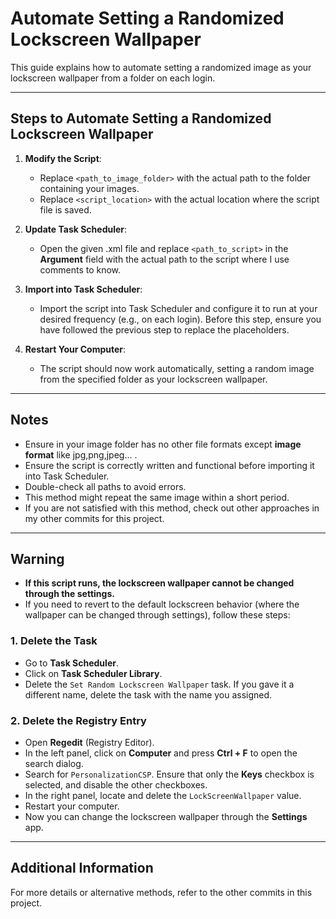 # Automate Setting a Randomized Lockscreen Wallpaper

This guide explains how to automate setting a randomized image as your lockscreen wallpaper from a folder on each login.

---

## Steps to Automate Setting a Randomized Lockscreen Wallpaper

1. **Modify the Script**:
   - Replace `<path_to_image_folder>` with the actual path to the folder containing your images.
   - Replace `<script_location>` with the actual location where the script file is saved.

2. **Update Task Scheduler**:
   - Open the given .xml file and replace `<path_to_script>` in the **Argument** field with the actual path to the script where I use comments to know.

3. **Import into Task Scheduler**:
   - Import the script into Task Scheduler and configure it to run at your desired frequency (e.g., on each login). Before this step, ensure you have followed the previous step to replace the placeholders.

4. **Restart Your Computer**:
   - The script should now work automatically, setting a random image from the specified folder as your lockscreen wallpaper.

---

## Notes

- Ensure in your image folder has no other file formats except **image format** like jpg,png,jpeg... .
- Ensure the script is correctly written and functional before importing it into Task Scheduler.
- Double-check all paths to avoid errors.
- This method might repeat the same image within a short period.
- If you are not satisfied with this method, check out other approaches in my other commits for this project.

---

## Warning

- **If this script runs, the lockscreen wallpaper cannot be changed through the settings.**
- If you need to revert to the default lockscreen behavior (where the wallpaper can be changed through settings), follow these steps:

### 1. Delete the Task
   - Go to **Task Scheduler**.
   - Click on **Task Scheduler Library**.
   - Delete the `Set Random Lockscreen Wallpaper` task. If you gave it a different name, delete the task with the name you assigned.

### 2. Delete the Registry Entry
   - Open **Regedit** (Registry Editor).
   - In the left panel, click on **Computer** and press **Ctrl + F** to open the search dialog.
   - Search for `PersonalizationCSP`. Ensure that only the **Keys** checkbox is selected, and disable the other checkboxes.
   - In the right panel, locate and delete the `LockScreenWallpaper` value.
   - Restart your computer.
   - Now you can change the lockscreen wallpaper through the **Settings** app.

---

## Additional Information

For more details or alternative methods, refer to the other commits in this project.
